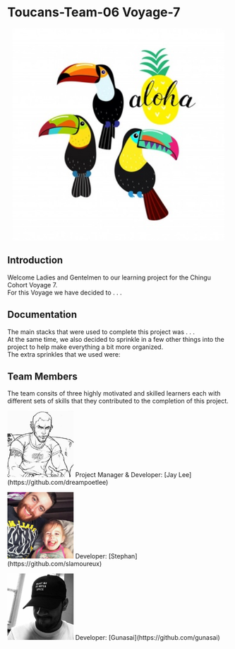 # Toucans-Team-06 Voyage-7
<p align="center">
  <img width="480" height="480" src="images/profile_pics/group_logo.jpg">
</p>

## Introduction
Welcome Ladies and Gentelmen to our learning project for the Chingu Cohort Voyage 7. <br>
For this Voyage we have decided to  . . . <br>

## Documentation
The main stacks that were used to complete this project was . . . <br>
At the same time, we also decided to sprinkle in a few other things into the project to help make everything a bit more organized.<br>
The extra sprinkles that we used were: 

## Team Members
The team consits of three highly motivated and skilled learners each with different sets of skills that they contributed to the completion of this project.
<p align="left">
  <img width="150" height="150" src="images/profile_pics/jay_l.jpg">
  Project Manager &amp; Developer: [Jay Lee](https://github.com/dreampoetlee)
</p>
<p align="left">
  <img width="150" height="150" src="images/profile_pics/stephan_l.jpg">
  Developer: [Stephan](https://github.com/slamoureux)
</p>
<p align="left">
  <img width="150" height="150" src="images/profile_pics/gunasai_g.jpg">
  Developer: [Gunasai](https://github.com/gunasai)
</p>

       

